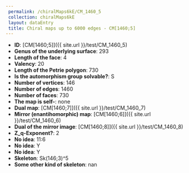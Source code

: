 ```yaml
--- 
 permalink: /chiralMaps6kE/CM_1460_5 
 collection: chiralMaps6kE
 layout: dataEntry
 title: Chiral maps up to 6000 edges - CM[1460;5]
---
```


- **ID**: [CM[1460;5]]({{ site.url }}/test/CM_1460_5)
- **Genus of the underlying surface**: 293
- **Length of the face**: 4
- **Valency**: 20
- **Length of the Petrie polygon**: 730
- **Is the automorphism group solvable?**: S
- **Number of vertices**: 146
- **Number of edges**: 1460
- **Number of faces**: 730
- **The map is self-**: none
- **Dual map**: [CM[1460;7]]({{ site.url }}/test/CM_1460_7)
- **Mirror (enantihomorphic) map**: [CM[1460;6]]({{ site.url }}/test/CM_1460_6)
- **Dual of the mirror image**: [CM[1460;8]]({{ site.url }}/test/CM_1460_8)
- **Z_q-Exponent?**: 2
- **No idea**:  11:6
- **No idea**: Y
- **No idea**: Y
- **Skeleton**: Sk(146;3)^5
- **Some other kind of skeleton**: nan
